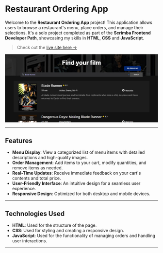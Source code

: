 # Restaurant Ordering App

Welcome to the **Restaurant Ordering App** project! This application allows users to browse a restaurant's menu, place orders, and manage their selections. It's a solo project completed as part of the **Scrimba Frontend Developer Path**, showcasing my skills in **HTML**, **CSS** and **JavaScript**.

> Check out the [live site here →](https://restaurant-ordering-menu.netlify.app/)

![image](https://github.com/chrisedeson/scrimba-homework/blob/main/movie_watchlist/images/movie-watchlist.jpg?raw=true)


---

## Features

- **Menu Display**: View a categorized list of menu items with detailed descriptions and high-quality images.
- **Order Management**: Add items to your cart, modify quantities, and remove items as needed.
- **Real-Time Updates**: Receive immediate feedback on your cart's contents and total price.
- **User-Friendly Interface**: An intuitive design for a seamless user experience.
- **Responsive Design**: Optimized for both desktop and mobile devices.

---

## Technologies Used

- **HTML**: Used for the structure of the page.
- **CSS**: Used for styling and creating a responsive design.
- **JavaScript**: Used for the functionality of managing orders and handling user interactions.

---